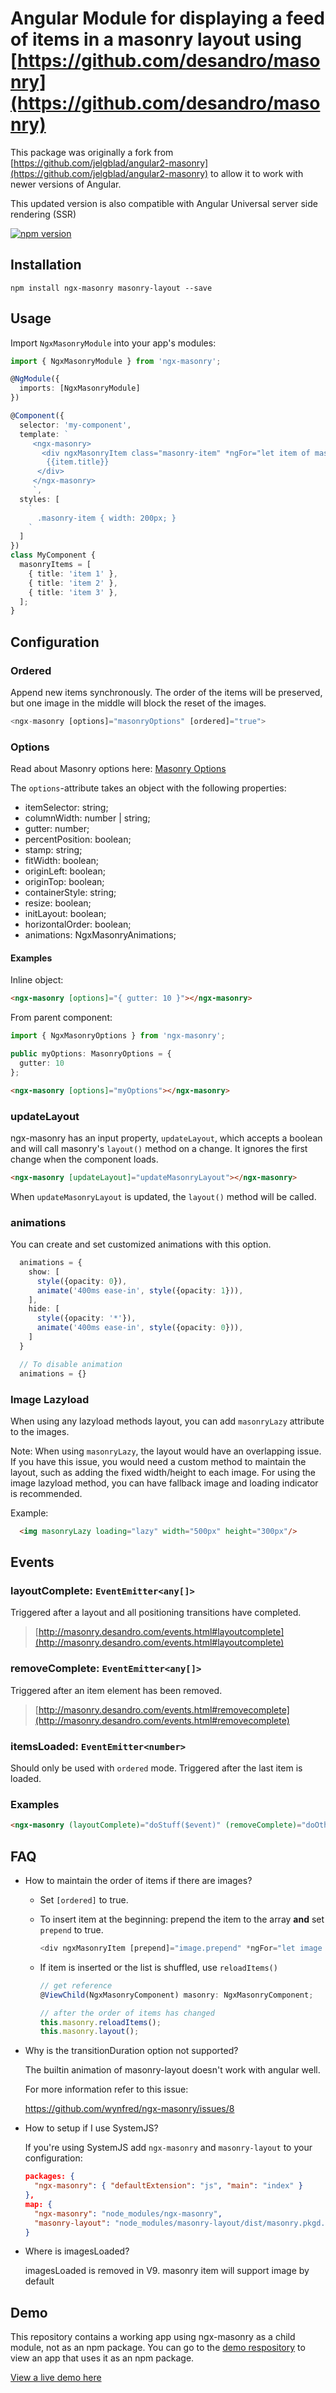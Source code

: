 # Angular Module for displaying a feed of items in a masonry layout using [https://github.com/desandro/masonry](https://github.com/desandro/masonry)

This package was originally a fork from [https://github.com/jelgblad/angular2-masonry](https://github.com/jelgblad/angular2-masonry) to allow it to work with newer versions of Angular.

This updated version is also compatible with Angular Universal server side rendering (SSR)

[![npm version](https://badge.fury.io/js/ngx-masonry.svg)](https://www.npmjs.com/package/ngx-masonry)

## Installation

`npm install ngx-masonry masonry-layout --save`

## Usage

Import `NgxMasonryModule` into your app's modules:

```typescript
import { NgxMasonryModule } from 'ngx-masonry';

@NgModule({
  imports: [NgxMasonryModule]
})
```

```typescript
@Component({
  selector: 'my-component',
  template: `
     <ngx-masonry>
       <div ngxMasonryItem class="masonry-item" *ngFor="let item of masonryItems">
        {{item.title}}
      </div>
     </ngx-masonry>
     `,
  styles: [
    `
      .masonry-item { width: 200px; }
    `
  ]
})
class MyComponent {
  masonryItems = [
    { title: 'item 1' },
    { title: 'item 2' },
    { title: 'item 3' },
  ];
}
```

## Configuration

### Ordered

Append new items synchronously. The order of the items will be preserved, but one image in the middle will block the reset of the images.

```typescript
<ngx-masonry [options]="masonryOptions" [ordered]="true">
```

### Options

Read about Masonry options here: [Masonry Options](http://masonry.desandro.com/options.html)

The `options`-attribute takes an object with the following properties:

* itemSelector: string;
* columnWidth: number | string;
* gutter: number;
* percentPosition: boolean;
* stamp: string;
* fitWidth: boolean;
* originLeft: boolean;
* originTop: boolean;
* containerStyle: string;
* resize: boolean;
* initLayout: boolean;
* horizontalOrder: boolean;
* animations: NgxMasonryAnimations;

#### Examples

Inline object:

```html
<ngx-masonry [options]="{ gutter: 10 }"></ngx-masonry>
```

From parent component:

```typescript
import { NgxMasonryOptions } from 'ngx-masonry';

public myOptions: MasonryOptions = {
  gutter: 10
};
```

```html
<ngx-masonry [options]="myOptions"></ngx-masonry>
```

### updateLayout

ngx-masonry has an input property, `updateLayout`, which accepts a boolean and will call masonry's `layout()` method on a change. It ignores the first change when the component loads.

```html
<ngx-masonry [updateLayout]="updateMasonryLayout"></ngx-masonry>
```

When `updateMasonryLayout` is updated, the `layout()` method will be called.

### animations

You can create and set customized animations with this option.

```typescript
  animations = {
    show: [
      style({opacity: 0}),
      animate('400ms ease-in', style({opacity: 1})),
    ],
    hide: [
      style({opacity: '*'}),
      animate('400ms ease-in', style({opacity: 0})),
    ]
  }

  // To disable animation
  animations = {}
```

### Image Lazyload
When using any lazyload methods layout, you can add `masonryLazy` attribute to the images.

Note: When using `masonryLazy`, the layout would have an overlapping issue. If you have this issue, you would need a custom method to maintain the layout, such as adding the fixed width/height to each image. For using the image lazyload method, you can have fallback image and loading indicator is recommended.

Example:
```html
  <img masonryLazy loading="lazy" width="500px" height="300px"/>
```

## Events

### layoutComplete: `EventEmitter<any[]>`

Triggered after a layout and all positioning transitions have completed.

> [http://masonry.desandro.com/events.html#layoutcomplete](http://masonry.desandro.com/events.html#layoutcomplete)

### removeComplete: `EventEmitter<any[]>`

Triggered after an item element has been removed.

> [http://masonry.desandro.com/events.html#removecomplete](http://masonry.desandro.com/events.html#removecomplete)

### itemsLoaded: `EventEmitter<number>`

Should only be used with `ordered` mode. Triggered after the last item is loaded.

### Examples

```html
<ngx-masonry (layoutComplete)="doStuff($event)" (removeComplete)="doOtherStuff($event)"></ngx-masonry>
```

## FAQ

* How to maintain the order of items if there are images?

  * Set `[ordered]` to true.
  * To insert item at the beginning: prepend the item to the array **and** set `prepend` to true.

    ```typescript
    <div ngxMasonryItem [prepend]="image.prepend" *ngFor="let image of masonryImages">
    ```

  * If item is inserted or the list is shuffled, use `reloadItems()`

    ```typescript
    // get reference
    @ViewChild(NgxMasonryComponent) masonry: NgxMasonryComponent;

    // after the order of items has changed
    this.masonry.reloadItems();
    this.masonry.layout();
    ```

* Why is the transitionDuration option not supported?

  The builtin animation of masonry-layout doesn't work with angular well.

  For more information refer to this issue:

  https://github.com/wynfred/ngx-masonry/issues/8

* How to setup if I use SystemJS?

  If you're using SystemJS add `ngx-masonry` and `masonry-layout` to your configuration:

  ```json
  packages: {
    "ngx-masonry": { "defaultExtension": "js", "main": "index" }
  },
  map: {
    "ngx-masonry": "node_modules/ngx-masonry",
    "masonry-layout": "node_modules/masonry-layout/dist/masonry.pkgd.js"
  }
  ```

* Where is imagesLoaded?

  imagesLoaded is removed in V9. masonry item will support image by default

## Demo

This repository contains a working app using ngx-masonry as a child module, not as an npm package. You can go to the [demo respository](https://github.com/wynfred/ngx-masonry-demo) to view an app that uses it as an npm package.

[View a live demo here](https://ngx-masonry-demo.herokuapp.com/)
